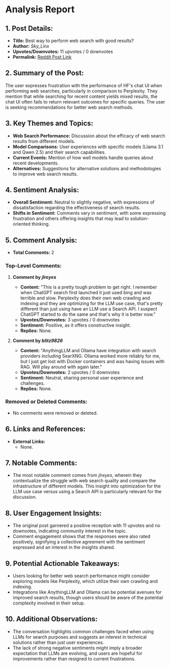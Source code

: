 # Analysis Report

## 1. Post Details:
- **Title:** Best way to perform web search with good results?
- **Author:** *Sky_Linx*
- **Upvotes/Downvotes:** 11 upvotes / 0 downvotes
- **Permalink:** [Reddit Post Link](https://www.reddit.com/r/LocalLLaMA/comments/1hg0ysv/best_way_to_perform_web_search_with_good_results/)

## 2. Summary of the Post:
The user expresses frustration with the performance of HF's chat UI when performing web searches, particularly in comparison to Perplexity. They mention that while searching for recent content yields mixed results, the chat UI often fails to return relevant outcomes for specific queries. The user is seeking recommendations for better web search methods.

## 3. Key Themes and Topics:
- **Web Search Performance:** Discussion about the efficacy of web search results from different models.
- **Model Comparisons:** User experiences with specific models (Llama 3.1 and Qwen 2.5) and their search capabilities.
- **Current Events:** Mention of how well models handle queries about recent developments.
- **Alternatives:** Suggestions for alternative solutions and methodologies to improve web search results.

## 4. Sentiment Analysis:
- **Overall Sentiment:** Neutral to slightly negative, with expressions of dissatisfaction regarding the effectiveness of search results.
- **Shifts in Sentiment:** Comments vary in sentiment, with some expressing frustration and others offering insights that may lead to solution-oriented thinking.

## 5. Comment Analysis:

- **Total Comments:** 2 

### Top-Level Comments:

1. **Comment by *jlreyes***
   - **Content:** "This is a pretty tough problem to get right. I remember when ChatGPT search first launched it just used bing and was terrible and slow. Perplexity does their own web crawling and indexing and they are optimizing for the LLM use case, that's pretty different than just using have an LLM use a Search API. I suspect ChatGPT started to do the same and that's why it is better now."
   - **Upvotes/Downvotes:** 3 upvotes / 0 downvotes
   - **Sentiment:** Positive, as it offers constructive insight.
   - **Replies:** None.

2. **Comment by *blitz9826***
   - **Content:** "AnythingLLM and Ollama have integration with search providers including SearXNG. Ollama worked more reliably for me, but I just get lost with Docker containers and was having issues with RAG. Will play around with again later."
   - **Upvotes/Downvotes:** 2 upvotes / 0 downvotes
   - **Sentiment:** Neutral, sharing personal user experience and challenges.
   - **Replies:** None.

### Removed or Deleted Comments:
- No comments were removed or deleted.

## 6. Links and References:
- **External Links:**
  - None.

## 7. Notable Comments:
- The most notable comment comes from *jlreyes*, wherein they contextualize the struggle with web search quality and compare the infrastructure of different models. This insight into optimization for the LLM use case versus using a Search API is particularly relevant for the discussion.

## 8. User Engagement Insights:
- The original post garnered a positive reception with 11 upvotes and no downvotes, indicating community interest in the topic.
- Comment engagement shows that the responses were also rated positively, signifying a collective agreement with the sentiment expressed and an interest in the insights shared.

## 9. Potential Actionable Takeaways:
- Users looking for better web search performance might consider exploring models like Perplexity, which utilize their own crawling and indexing.
- Integrations like AnythingLLM and Ollama can be potential avenues for improved search results, though users should be aware of the potential complexity involved in their setup.

## 10. Additional Observations:
- The conversation highlights common challenges faced when using LLMs for search purposes and suggests an interest in technical solutions rather than just user experiences.
- The lack of strong negative sentiments might imply a broader expectation that LLMs are evolving, and users are hopeful for improvements rather than resigned to current frustrations.